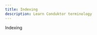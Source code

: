```yaml
---
title: Indexing
description: Learn Conduktor terminology
---
```


<GlossaryTerm>Indexing</GlossaryTerm>